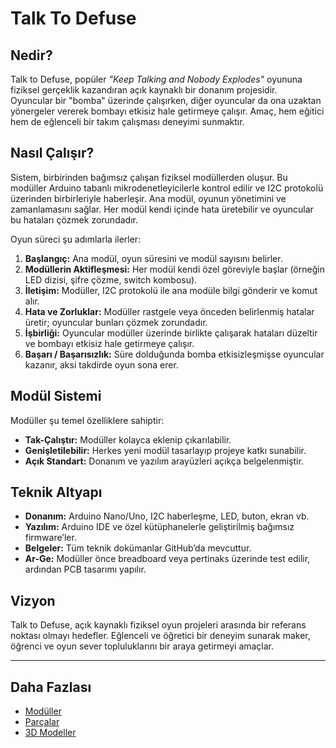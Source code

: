 # Talk To Defuse

## Nedir?

Talk to Defuse, popüler *"Keep Talking and Nobody Explodes"* oyununa fiziksel gerçeklik kazandıran açık kaynaklı bir donanım projesidir.  
Oyuncular bir "bomba" üzerinde çalışırken, diğer oyuncular da ona uzaktan yönergeler vererek bombayı etkisiz hale getirmeye çalışır. Amaç, hem eğitici hem de eğlenceli bir takım çalışması deneyimi sunmaktır.

## Nasıl Çalışır?

Sistem, birbirinden bağımsız çalışan fiziksel modüllerden oluşur. Bu modüller Arduino tabanlı mikrodenetleyicilerle kontrol edilir ve I2C protokolü üzerinden birbirleriyle haberleşir. Ana modül, oyunun yönetimini ve zamanlamasını sağlar. Her modül kendi içinde hata üretebilir ve oyuncular bu hataları çözmek zorundadır.

Oyun süreci şu adımlarla ilerler:

1. **Başlangıç:** Ana modül, oyun süresini ve modül sayısını belirler.  
2. **Modüllerin Aktifleşmesi:** Her modül kendi özel göreviyle başlar (örneğin LED dizisi, şifre çözme, switch kombosu).  
3. **İletişim:** Modüller, I2C protokolü ile ana modüle bilgi gönderir ve komut alır.  
4. **Hata ve Zorluklar:** Modüller rastgele veya önceden belirlenmiş hatalar üretir; oyuncular bunları çözmek zorundadır.  
5. **İşbirliği:** Oyuncular modüller üzerinde birlikte çalışarak hataları düzeltir ve bombayı etkisiz hale getirmeye çalışır.  
6. **Başarı / Başarısızlık:** Süre dolduğunda bomba etkisizleşmişse oyuncular kazanır, aksi takdirde oyun sona erer.

## Modül Sistemi

Modüller şu temel özelliklere sahiptir:

- **Tak-Çalıştır:** Modüller kolayca eklenip çıkarılabilir.  
- **Genişletilebilir:** Herkes yeni modül tasarlayıp projeye katkı sunabilir.  
- **Açık Standart:** Donanım ve yazılım arayüzleri açıkça belgelenmiştir.

## Teknik Altyapı

- **Donanım:** Arduino Nano/Uno, I2C haberleşme, LED, buton, ekran vb.  
- **Yazılım:** Arduino IDE ve özel kütüphanelerle geliştirilmiş bağımsız firmware’ler.  
- **Belgeler:** Tüm teknik dokümanlar GitHub’da mevcuttur.  
- **Ar-Ge:** Modüller önce breadboard veya pertinaks üzerinde test edilir, ardından PCB tasarımı yapılır.

## Vizyon

Talk to Defuse, açık kaynaklı fiziksel oyun projeleri arasında bir referans noktası olmayı hedefler. Eğlenceli ve öğretici bir deneyim sunarak maker, öğrenci ve oyun sever topluluklarını bir araya getirmeyi amaçlar.

---

## Daha Fazlası

- [Modüller](moduller.md)  
- [Parçalar](parcalar.md)  
- [3D Modeller](3dmodeller.md)
